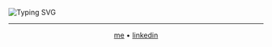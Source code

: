 ![Typing SVG](https://readme-typing-svg.herokuapp.com?font=Fira+Code&weight=500&size=32&pause=1000&color=513DF7&random=false&width=540&height=54&lines=Hi+there!;I'm+Naxn1a)

<hr />

<div align="center">
    <a href="https://github.com/Naxn1a">me</a>
    <span>&#8226;</span>
    <a href="https://www.linkedin.com/in/naxn1a">linkedin</a>
</div>

